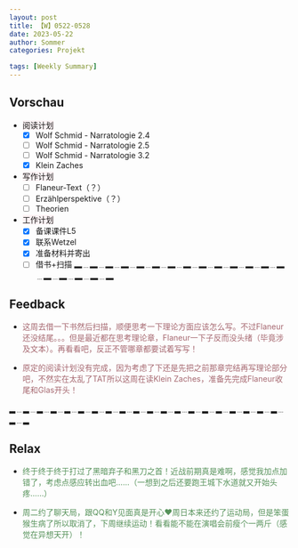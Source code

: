 ```yaml
---
layout: post
title: 【W】0522-0528
date: 2023-05-22
author: Sommer
categories: Projekt

tags: [Weekly Summary]
--- 
```


## Vorschau

- <font style="background:#fcf2f4">阅读计划</font>
  - [x] Wolf Schmid - Narratologie 2.4
  - [ ] Wolf Schmid - Narratologie 2.5
  - [ ] Wolf Schmid - Narratologie 3.2
  - [x] Klein Zaches
- <font style="background:#fcf2f4">写作计划</font>
  - [ ] Flaneur-Text（？）
  - [ ] Erzählperspektive（？）
  - [ ] Theorien
- <font style="background:#fcf2f4">工作计划</font>
  - [x] 备课课件L5
  - [x] 联系Wetzel
  - [x] 准备材料并寄出
  - [ ] 借书+扫描
▂﹍▂﹍▂﹍▂﹍▂﹍▂﹍▂﹍▂﹍▂﹍▂﹍▂﹍▂﹍▂﹍▂﹍▂﹍▂﹍▂﹍▂﹍▂

## Feedback

- <font style="color:#a66870">这周去借一下书然后扫描，顺便思考一下理论方面应该怎么写。不过Flaneur还没结尾。。。但是最近都在思考理论章，Flaneur一下子反而没头绪（毕竟涉及文本）。再看看吧，反正不管哪章都要试着写写！</font>

- <font style="color:#a66870">原定的阅读计划没有完成，因为考虑了下还是先把之前那章完结再写理论部分吧，不然实在太乱了TAT所以这周在读Klein Zaches，准备先完成Flaneur收尾和Glas开头！</font>

▂﹍▂﹍▂﹍▂﹍▂﹍▂﹍▂﹍▂﹍▂﹍▂﹍▂﹍▂﹍▂﹍▂﹍▂﹍▂﹍▂﹍▂﹍▂﹍▂﹍▂﹍▂

## Relax

- <font style="color:#56925A">终于终于终于打过了黑暗弃子和黑刀之首！近战前期真是难啊，感觉我加点加错了，考虑点感应转出血吧……（一想到之后还要跑王城下水道就又开始头疼……）</font><br>

- <font style="color:#56925A">周二约了聊天局，跟QQ和Y见面真是开心❤周日本来还约了运动局，但是笨蛋猴生病了所以取消了，下周继续运动！看看能不能在演唱会前瘦个一两斤（感觉在异想天开）！</font><br>